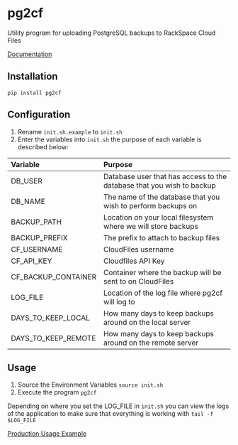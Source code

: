 # pg2cf

Utility program for uploading PostgreSQL backups to RackSpace Cloud
Files

[Documentation](http://getstatusy.github.io/pg2cf/)

## Installation

    pip install pg2cf

## Configuration

1. Rename `init.sh.example` to `init.sh`
2. Enter the variables into `init.sh` the purpose of each variable is described below:

| Variable            | Purpose                                                               |
|:--------------------|:----------------------------------------------------------------------|
| DB_USER             | Database user that has access to the database that you wish to backup |
| DB_NAME             | The name of the database that you wish to perform backups on          |
| BACKUP_PATH         | Location on your local filesystem where we will store backups         |
| BACKUP_PREFIX       | The prefix to attach to backup files                                  |
| CF_USERNAME         | CloudFiles username                                                   |
| CF_API_KEY          | Cloudfiles API Key                                                    |
| CF_BACKUP_CONTAINER | Container where the backup will be sent to on CloudFiles              |
| LOG_FILE            | Location of the log file where pg2cf will log to                      |
| DAYS_TO_KEEP_LOCAL  | How many days to keep backups around on the local server              |
| DAYS_TO_KEEP_REMOTE | How many days to keep backups around on the remote server             |

## Usage

1.  Source the Environment Variables `source init.sh`
2.  Execute the program `pg2cf`

Depending on where you set the LOG\_FILE in `init.sh` you can view the
logs of the application to make sure that everything is working with
`tail -f $LOG_FILE`

[Production Usage
Example](https://blog.statusy.co/easily-send-postgresql-backups-to-rackspace-cloud-files-with-pg2cf/)
